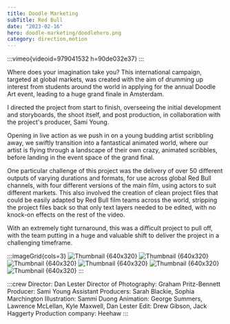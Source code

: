 ```yaml
---
title: Doodle Marketing
subTitle: Red Bull
date: "2023-02-16"
hero: doodle-marketing/doodlehero.png
category: direction,motion
---
```


:::vimeo{videoid=979041532 h=90de032e37}
:::

Where does your imagination take you? This international campaign, targeted at global markets, was created with the aim of drumming up interest from students around the world in applying for the annual Doodle Art event, leading to a huge grand finale in Amsterdam.

I directed the project from start to finish, overseeing the initial development and storyboards, the shoot itself, and post production, in collaboration with the project's producer, Sami Young.

Opening in live action as we push in on a young budding artist scribbling away, we swiftly transition into a fantastical animated world, where our artist is flying through a landscape of their own crazy, animated scribbles, before landing in the event space of the grand final.

One particular challenge of this project was the delivery of over 50 different outputs of varying durations and formats, for use across global Red Bull channels, with four different versions of the main film, using actors to suit different markets. This also involved the creation of clean project files that could be easily adapted by Red Bull film teams across the world, stripping the project files back so that only text layers needed to be edited, with no knock-on effects on the rest of the video.

With an extremely tight turnaround, this was a difficult project to pull off, with the team putting in a huge and valuable shift to deliver the project in a challenging timeframe.

:::imageGrid{cols=3}
![Thumbnail {640x320}](/static/images/doodle-marketing/vlcsnap-2023-07-30-14h29m13s015.png)
![Thumbnail {640x320}](/static/images/doodle-marketing/vlcsnap-2023-07-30-14h29m28s727b.png)
![Thumbnail {640x320}](/static/images/doodle-marketing/vlcsnap-2023-07-30-14h29m28s727thumb_v2.png)
![Thumbnail {640x320}](/static/images/doodle-marketing/vlcsnap-2023-07-30-14h31m41s078.png)
![Thumbnail {640x320}](/static/images/doodle-marketing/vlcsnap-2023-07-30-14h32m32s066.png)
![Thumbnail {640x320}](/static/images/doodle-marketing/red_bull_doodle_art_3.png)
:::

:::crew
Director: Dan Lester
Director of Photography: Graham Pritz-Bennett
Producer: Sami Young
Assistant Producers: Sarah Blackie, Sophia Marchington
Illustration: Sammi Duong
Animation: George Summers, Lawrence McLellan, Kyle Maxwell, Dan Lester
Edit: Drew Gibson, Jack Haggerty
Production company: Heehaw
:::
